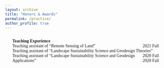 ```yaml
---
layout: archive
title: "Honors & Awards"
permalink: /practice/
author_profile: true
---
```


<span style="font-family: 'euclid';">


<p style="overflow: hidden">
<span style="font-family: Euclid">

<ul>
<span style="float: left">
<b>Teaching Experience</b></span>
<br>
Teaching assistant of “Remote Sensing of Land”
<span style="float: right">2021 Fall</span><br>
Teaching assistant of “Landscape Sustainability Science and Geodesign Theories”
<span style="float: right">2020 Fall</span><br>
Teaching assistant of “Landscape Sustainability Science and Geodesign Applications”
<span style="float: right">2020 Fall</span>





</ul>




</span>
</p>















